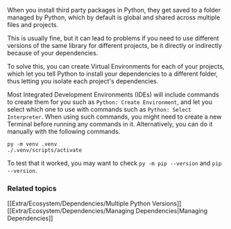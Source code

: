 When you install third party packages in Python, they get saved to a folder managed by Python, which by default is global and shared across multiple files and projects.

This is usually fine, but it can lead to problems if you need to use different versions of the same library for different projects, be it directly or indirectly because of your dependencies.

To solve this, you can create Virtual Environments for each of your projects, which let you tell Python to install your dependencies to a different folder, thus letting you isolate each project's dependencies.

Most Integrated Development Environments (IDEs) will include commands to create them for you such as `Python: Create Environment`, and let you select which one to use with commands such as `Python: Select Interpreter`. When using such commands, you might need to create a new Terminal before running any commands in it. 
Alternatively, you can do it manually with the following commands.

```
py -m venv .venv
./.venv/scripts/activate
```
To test that it worked, you may want to check `py -m pip --version` and `pip --version`.

### Related topics
[[Extra/Ecosystem/Dependencies/Multiple Python Versions]]
[[Extra/Ecosystem/Dependencies/Managing Dependencies|Managing Dependencies]]